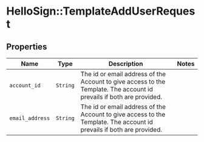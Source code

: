 # HelloSign::TemplateAddUserRequest



## Properties

| Name | Type | Description | Notes |
| ---- | ---- | ----------- | ----- |
| `account_id` | ```String``` |  The id or email address of the Account to give access to the Template. The account id prevails if both are provided.  |  |
| `email_address` | ```String``` |  The id or email address of the Account to give access to the Template. The account id prevails if both are provided.  |  |

